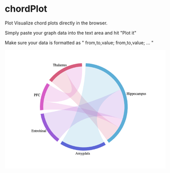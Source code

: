 # chordPlot

<p>Plot Visualize chord plots directly in the browser. </p>
<p>Simply paste your graph data into the text area and hit "Plot it"</p>
<p>Make sure your data is formatted as "  from,to,value; from,to,value; ... "</p>

<img src="chordPlot_img.png">
